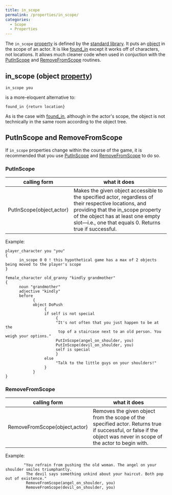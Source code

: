 ```yaml
---
title: in_scope
permalink: /properties/in_scope/
categories: 
  - Scope
  - Properties
---
```


The `in_scope` [property](properties/) is defined by the
[standard library](library/). It puts an
[object](globals/object/) in the scope of an actor. It is like
[found_in](scope/found_in/) except it works off of characters, not
locations. It allows much cleaner code when used in conjuction with the
[PutInScope]({{page.url}}#putinscope) and
[RemoveFromScope]({{page.url}}#removefromscope) routines.

## in_scope (object [property](properties/))

    in_scope you

is a more-eloquent alternative to:

    found_in {return location}

As is the case with [found_in](scope/found_in/), although in the
actor's scope, the object is not technically in the same room according
to the object tree.

## PutInScope and RemoveFromScope

If `in_scope` properties change within the course of the game, it is
recommended that you use [PutInScope]({{page.url}}#putinscope)
and [RemoveFromScope]({{page.url}}#removefromscope) to do so.

### PutInScope

| calling form             | what it does                                                                                                                                                                                                                                 |
|--------------------------|----------------------------------------------------------------------------------------------------------------------------------------------------------------------------------------------------------------------------------------------|
| PutInScope(object,actor) | Makes the given object accessible to the specified actor, regardless of their respective locations, and providing that the in_scope property of the object has at least one empty slot—i.e., one that equals 0. Returns true if successful. |

Example:

    player_character you "you"
    {
          in_scope 0 0 ! this hypothetical game has a max of 2 objects being moved to the player's scope
    }

    female_character old_granny "kindly grandmother"
    {
          noun "grandmother"
          adjective "kindly"
          before
                {
                object DoPush
                     {
                     if self is not special
                          {
                          "It's not often that you just happen to be at the
                           top of a staircase next to an old person. You weigh your options."
                          PutInScope(angel_on_shoulder, you)
                          PutInScope(devil_on_shoulder, you)
                          self is special
                          }
                     else
                          "Talk to the little guys on your shoulders!"
                     }
                }
    }

### RemoveFromScope

| calling form                  | what it does                                                                                                                                                      |
|-------------------------------|-------------------------------------------------------------------------------------------------------------------------------------------------------------------|
| RemoveFromScope(object,actor) | Removes the given object from the scope of the specified actor. Returns true if successful, or false if the object was never in scope of the actor to begin with. |

Example:

            "You refrain from pushing the old woman. The angel on your shoulder smiles triumphantly.
             The devil says something unkind about your haircut. Both pop out of existence."
             RemoveFromScope(angel_on_shoulder, you)
             RemoveFromScope(devil_on_shoulder, you)
